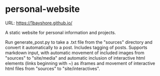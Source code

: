 # personal-website

URL: https://1bayshore.github.io/

A static website for personal information and projects.

Run generate_post.py to take a .txt file from the "sources" directory and convert it automatically to a post. Includes tagging of posts. Supports markdown input, with automatic movement of included images from "sources" to "site/media" and automatic inclusion of interactive html elements (links beginning with ~) as iframes and movement of interactive html files from "sources" to "site/interactives".